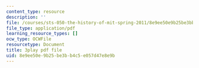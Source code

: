 ```yaml
---
content_type: resource
description: ''
file: /courses/sts-050-the-history-of-mit-spring-2011/8e9ee50e9b25be3bb4c5e057d47e8e9b_hwQ8RThpXZ4.pdf
file_type: application/pdf
learning_resource_types: []
ocw_type: OCWFile
resourcetype: Document
title: 3play pdf file
uid: 8e9ee50e-9b25-be3b-b4c5-e057d47e8e9b
---
```

